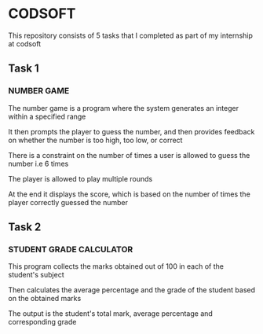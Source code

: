 <h1>CODSOFT</h1>
<p>This repository consists of 5 tasks that I completed as part of my internship at codsoft</p>

<h2>Task 1</h2>
<h3>NUMBER GAME</h3>
<p>The number game is a program where the system generates an integer within a specified range</p>
<p>It then prompts the player to guess the number, and then provides feedback on whether the number is too high, too low, or correct</p>
<p>There is a constraint on the number of times a user is allowed to guess the number i.e 6 times</p>
<p>The player is allowed to play multiple rounds</p>
<p>At the end it displays the score, which is based on the number of times the player correctly guessed the number</p>

<h2>Task 2</h2>
<h3>STUDENT GRADE CALCULATOR</h3>
<p>This program collects the marks obtained out of 100 in each of the student's subject</p>
<p>Then calculates the average percentage and the grade of the student based on the obtained marks</p>
<p>The output is the student's total mark, average percentage and corresponding grade</p>
